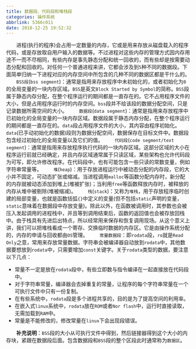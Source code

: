 ```yaml
---
title: 数据段、代码段和堆栈段
categories: 操作系统
abbrlink: 5366c011
date: 2018-12-25 19:52:32
---
```

&emsp;&emsp;进程(执行的程序)会占用一定数量的内存，它或是用来存放从磁盘载入的程序代码，或是存放取自用户输入的数据等。不过进程对这些内存的管理方式因内存用途不一而不尽相同，有些内存是事先静态分配和统一回收的，而有些却是按需要动态分配和回收的。对任何一个普通进程来讲，它都会涉及到`5`种不同的数据段。下面简单归纳一下进程对应的内存空间中所包含的几种不同的数据区都是干什么的。
&emsp;&emsp;`BSS段`(`bss segment`)：通常是指用来存放程序中未初始化的，或者初始化为`0`的全局变量的一块内存区域。`BSS`是英文`Block Started by Symbol`的简称。`BSS`段属于静态内存分配，在整个程序运行的期间都是一直存在的。它不占用程序文件的大小，但是占用程序运行时的内存空间。`bss`段并不给该段的数据分配空间，只是记录数据所需空间的大小。
&emsp;&emsp;`数据段`(`data segment`)：通常是指用来存放程序中已初始化的全局变量的一块内存区域。数据段属于静态内存分配，在整个程序运行的期间都是一直存在的。`data`段占用程序文件的大小，其内容由程序初始化。`data`(已手动初始化的数据)段则为数据分配空间，数据保存在目标文件中。数据段包含经过初始化的全局变量以及它们的值。
&emsp;&emsp;`代码段`(`code segment/text segment`)：通常是指用来存放程序执行代码的一块内存区域。这部分区域的大小在程序运行前就已经确定，并且内存区域通常属于只读区域，某些架构也允许代码段为可写，即允许修改程序。在代码段中，也有可能包含一些只读的常数变量，例如字符串常量等。
&emsp;&emsp;`堆`(`heap`)：用于存放进程运行中被动态分配的内存段，它的大小并不固定，可动态扩张或缩减。当进程调用`malloc`等函数分配内存时，新分配的内存就被动态添加到堆上(堆被扩张)；当利用`free`等函数释放内存时，被释放的内存从堆中被剔除(堆被缩减)。
&emsp;&emsp;`栈`(`stack`)：又称为`堆栈`，用于存放程序临时创建的局部变量，也就是函数括弧`{}`中定义的变量(但不包括`static`声明的变量，`static`意味着在数据段中存放变量)。除此以外，在函数被调用时，其参数也会被压入发起调用的进程栈中，并且等到调用结束后，函数的返回值也会被存放回栈中。由于栈具有先进后出特点，所以经常用来保存和恢复调用现场。从这个意义上讲，我们可以把堆栈看成一个寄存、交换临时数据的内存区。它是由操作系统分配的，内存的申请与回收都由`OS`管理。
&emsp;&emsp;`常量数据段`：即`rodata`段，`ro`就是`Read Only`之意，常用来存放常量数据。字符串会被编译器自动放到`rodata`中，其他数据要想放到`rodata`中，只需要增加`const`关键字。关于`rodata`类型的数据，要注意以下几点：

- 常量不一定是放在`rodata`段中，有些立即数与指令编译在一起直接放在代码段中。
- 对于字符串常量，编译器会去掉重复的常量，让程序的每个字符串常量在一个可执行文件中只有一份复制。
- 在有些系统中，`rodata`段是多个进程共享的，目的是为了提高空间的利用率。
- 在嵌入式`linux`系统中，`rodata`放在`ROM`或者`Nor flash`中，运行时直接读取，无需加载到`RAM`中。
- 常量是不能修改的，修改常量在`linux`下会出现段错误。

&emsp;&emsp;**补充说明**：`BSS`段的大小从可执行文件中得到，然后链接器得到这个大小的内存块，紧跟在数据段后面。包含数据段和`BSS`段的整个区段此时通常称为`数据区`。